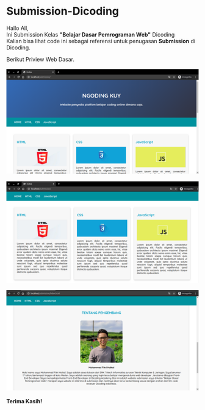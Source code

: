 # Submission-Dicoding
Hallo All,<br>
Ini Submission Kelas <b>"Belajar Dasar Pemrograman Web"</b> Dicoding<br>
Kalian bisa lihat code ini sebagai referensi untuk penugasan <b>Submission</b> di Dicoding.<br>

Berikut Priview Web Dasar.<br><br>
<img src="assets/img/ss1.png"></img>
<br><br>
<img src="assets/img/ss2.png"></img>
<br><br>
<img src="assets/img/ss3.png"></img>
<br><br>
<b>Terima Kasih!</b>
